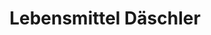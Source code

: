 ---
title: "Lebensmittel Däschler"
url: /flumserberg-tannenheim/lebensmittel-daeschler/
shop: Lebensmittel
---